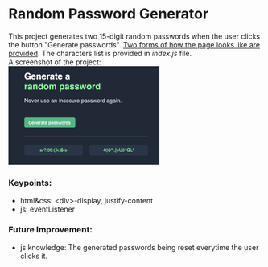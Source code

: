 # Random Password Generator
This project generates two 15-digit random passwords when the user clicks the button "Generate passwords". [Two forms of how the page looks like are provided](https://www.figma.com/file/NEj9JDycMjF3XKXq7swoc9/Random-Password-Generator-(New-version)?type=design&node-id=102-702&mode=design&t=a2DJCsuN4TFakQVh-0). The characters list is provided in _index.js_ file.\
A screenshot of the project:\
<img src="https://github.com/zrz8402/password-generator/blob/main/password-generator.png" width="300">

### Keypoints:
- html&css: \<div\>-display, justify-content
- js: eventListener

### Future Improvement:
- js knowledge: The generated passwords being reset everytime the user clicks it.


